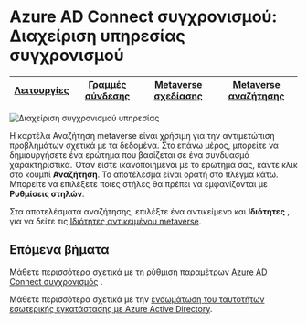 <properties
    pageTitle="Azure AD Connect συγχρονισμού: Διαχείριση υπηρεσίας συγχρονισμού περιβάλλοντος εργασίας Χρήστη | Microsoft Azure"
    description="Κατανόηση καρτέλα Αναζήτηση Metaverse στη Διαχείριση υπηρεσίας συγχρονισμού για το Azure AD Connect."
    services="active-directory"
    documentationCenter=""
    authors="andkjell"
    manager="femila"
    editor=""/>

<tags
    ms.service="active-directory"
    ms.workload="identity"
    ms.tgt_pltfrm="na"
    ms.devlang="na"
    ms.topic="article"
    ms.date="09/07/2016"
    ms.author="billmath"/>


# <a name="azure-ad-connect-sync-synchronization-service-manager"></a>Azure AD Connect συγχρονισμού: Διαχείριση υπηρεσίας συγχρονισμού

[Λειτουργίες](active-directory-aadconnectsync-service-manager-ui-operations.md) | [Γραμμές σύνδεσης](active-directory-aadconnectsync-service-manager-ui-connectors.md) | [Metaverse σχεδίασης](active-directory-aadconnectsync-service-manager-ui-mvdesigner.md) | [Metaverse αναζήτησης](active-directory-aadconnectsync-service-manager-ui-mvsearch.md)
--- | --- | --- | ---

![Διαχείριση συγχρονισμού υπηρεσίας](./media/active-directory-aadconnectsync-service-manager-ui/mvsearch.png)

Η καρτέλα Αναζήτηση metaverse είναι χρήσιμη για την αντιμετώπιση προβλημάτων σχετικά με τα δεδομένα. Στο επάνω μέρος, μπορείτε να δημιουργήσετε ένα ερώτημα που βασίζεται σε ένα συνδυασμό χαρακτηριστικά. Όταν είστε ικανοποιημένοι με το ερώτημά σας, κάντε κλικ στο κουμπί **Αναζήτηση**. Το αποτέλεσμα είναι ορατή στο πλέγμα κάτω. Μπορείτε να επιλέξετε ποιες στήλες θα πρέπει να εμφανίζονται με **Ρυθμίσεις στηλών**.

Στα αποτελέσματα αναζήτησης, επιλέξτε ένα αντικείμενο και **Ιδιότητες** , για να δείτε τις [Ιδιότητες αντικειμένου metaverse](active-directory-aadconnectsync-service-manager-ui-connectors.md#metaverse-object-properties).

## <a name="next-steps"></a>Επόμενα βήματα
Μάθετε περισσότερα σχετικά με τη ρύθμιση παραμέτρων [Azure AD Connect συγχρονισμός](active-directory-aadconnectsync-whatis.md) .

Μάθετε περισσότερα σχετικά με την [ενσωμάτωση του ταυτοτήτων εσωτερικής εγκατάστασης με Azure Active Directory](active-directory-aadconnect.md).
